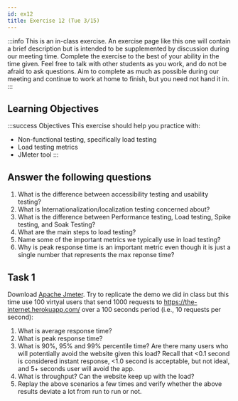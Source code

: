 ```yaml
---
id: ex12
title: Exercise 12 (Tue 3/15)
---
```


:::info
This is an in-class exercise. An exercise page like this one will contain a brief description but is intended to be supplemented by discussion during our meeting time. Complete the exercise to the best of your ability in the time given. Feel free to talk with other students as you work, and do not be afraid to ask questions. Aim to complete as much as possible during our meeting and continue to work at home to finish, but you need not hand it in. 
:::

## Learning Objectives

:::success Objectives
This exercise should help you practice with:
* Non-functional testing, specifically load testing
* Load testing metrics
* JMeter tool
:::

## Answer the following questions

1. What is the difference between accessibility testing and usability testing?
2. What is Internationalization/localization testing concerned about?
3. What is the difference between Performance testing, Load testing, Spike testing, and Soak Testing?
4. What are the main steps to load testing?
5. Name some of the important metrics we typically use in load testing?
6. Why is peak response time is an important metric even though it is just a single number that represents the max reponse time?

## Task 1

Download [Apache Jmeter](https://jmeter.apache.org/). Try to replicate the demo we did in class but this time use 100 virtyal users that send 1000 requests to https://the-internet.herokuapp.com/ over a 100 seconds period (i.e., 10 requests per second):

1. What is average response time?
1. What is peak response time?
3. What is 90%, 95% and 99% percentile time? Are there many users who will potentially avoid the website given this load? Recall that <0.1 second is considered instant response, <1.0 second is acceptable, but not ideal, and 5+ seconds user will avoid the app.
4. What is throughput? Can the website keep up with the load?
5. Replay the above scenarios a few times and verify whether the above results deviate a lot from run to run or not.

